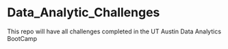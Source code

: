 # Data_Analytic_Challenges
This repo will have all challenges completed in the UT Austin Data Analytics BootCamp
